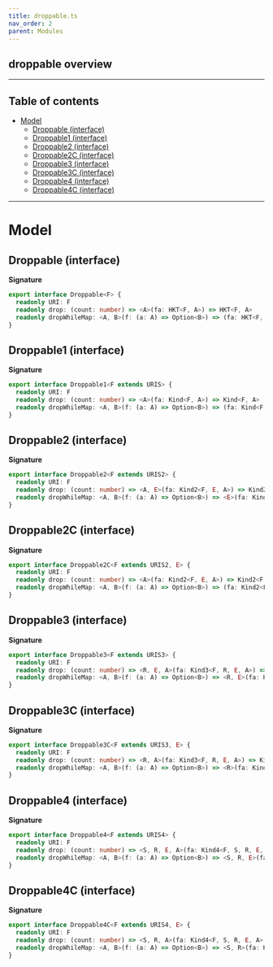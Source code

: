 ```yaml
---
title: droppable.ts
nav_order: 2
parent: Modules
---
```


## droppable overview

---

<h2 class="text-delta">Table of contents</h2>

- [Model](#model)
  - [Droppable (interface)](#droppable-interface)
  - [Droppable1 (interface)](#droppable1-interface)
  - [Droppable2 (interface)](#droppable2-interface)
  - [Droppable2C (interface)](#droppable2c-interface)
  - [Droppable3 (interface)](#droppable3-interface)
  - [Droppable3C (interface)](#droppable3c-interface)
  - [Droppable4 (interface)](#droppable4-interface)
  - [Droppable4C (interface)](#droppable4c-interface)

---

# Model

## Droppable (interface)

**Signature**

```ts
export interface Droppable<F> {
  readonly URI: F
  readonly drop: (count: number) => <A>(fa: HKT<F, A>) => HKT<F, A>
  readonly dropWhileMap: <A, B>(f: (a: A) => Option<B>) => (fa: HKT<F, A>) => HKT<F, A>
}
```

## Droppable1 (interface)

**Signature**

```ts
export interface Droppable1<F extends URIS> {
  readonly URI: F
  readonly drop: (count: number) => <A>(fa: Kind<F, A>) => Kind<F, A>
  readonly dropWhileMap: <A, B>(f: (a: A) => Option<B>) => (fa: Kind<F, A>) => Kind<F, A>
}
```

## Droppable2 (interface)

**Signature**

```ts
export interface Droppable2<F extends URIS2> {
  readonly URI: F
  readonly drop: (count: number) => <A, E>(fa: Kind2<F, E, A>) => Kind2<F, E, A>
  readonly dropWhileMap: <A, B>(f: (a: A) => Option<B>) => <E>(fa: Kind2<F, E, A>) => Kind2<F, E, A>
}
```

## Droppable2C (interface)

**Signature**

```ts
export interface Droppable2C<F extends URIS2, E> {
  readonly URI: F
  readonly drop: (count: number) => <A>(fa: Kind2<F, E, A>) => Kind2<F, E, A>
  readonly dropWhileMap: <A, B>(f: (a: A) => Option<B>) => (fa: Kind2<F, E, A>) => Kind2<F, E, A>
}
```

## Droppable3 (interface)

**Signature**

```ts
export interface Droppable3<F extends URIS3> {
  readonly URI: F
  readonly drop: (count: number) => <R, E, A>(fa: Kind3<F, R, E, A>) => Kind3<F, R, E, A>
  readonly dropWhileMap: <A, B>(f: (a: A) => Option<B>) => <R, E>(fa: Kind3<F, R, E, A>) => Kind3<F, R, E, A>
}
```

## Droppable3C (interface)

**Signature**

```ts
export interface Droppable3C<F extends URIS3, E> {
  readonly URI: F
  readonly drop: (count: number) => <R, A>(fa: Kind3<F, R, E, A>) => Kind3<F, R, E, A>
  readonly dropWhileMap: <A, B>(f: (a: A) => Option<B>) => <R>(fa: Kind3<F, R, E, A>) => Kind3<F, R, E, A>
}
```

## Droppable4 (interface)

**Signature**

```ts
export interface Droppable4<F extends URIS4> {
  readonly URI: F
  readonly drop: (count: number) => <S, R, E, A>(fa: Kind4<F, S, R, E, A>) => Kind4<F, S, R, E, A>
  readonly dropWhileMap: <A, B>(f: (a: A) => Option<B>) => <S, R, E>(fa: Kind4<F, S, R, E, A>) => Kind4<F, S, R, E, A>
}
```

## Droppable4C (interface)

**Signature**

```ts
export interface Droppable4C<F extends URIS4, E> {
  readonly URI: F
  readonly drop: (count: number) => <S, R, A>(fa: Kind4<F, S, R, E, A>) => Kind4<F, S, R, E, A>
  readonly dropWhileMap: <A, B>(f: (a: A) => Option<B>) => <S, R>(fa: Kind4<F, S, R, E, A>) => Kind4<F, S, R, E, A>
}
```

